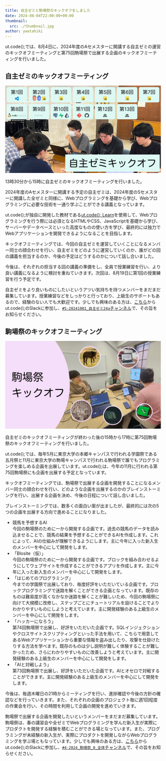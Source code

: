 ```yaml
---
title: 自主ゼミと駒場祭のキックオフをしました
date: 2024-08-04T22:00:00+09:00
thumbnail:
  src: ./thumbnail.jpg
author: ywatahiki
---
```


ut.code();では、8月4日に、2024年度のAセメスターに開講する自主ゼミの運営のキックオフミーティングと第75回駒場祭で出展する企画のキックオフミーティングを行いました。

## 自主ゼミのキックオフミーティング

![自主ゼミのキックオフミーティングの様子](./seminar.jpg)

13時30分から15時に自主ゼミのキックオフミーティングを行いました。

2024年度のAセメスターに開講する予定の自主ゼミは、2024年度のSセメスターに開講した全ゼミと同様に、Webプログラミングを基礎から学び、Webプログラミングに必要な技術を一通り学ぶことができる講義となっています。

ut.code();が独自に開発した教材である[ut.code(); Learn](https://learn.utcode.net/)を使用して、Webプログラミングを行う際には必須となるHTMLやCSS、JavaScriptを基礎から学び、サーバーやデータベースといった高度なものの使い方を学び、最終的には独力でWebアプリケーションを開発できるようになることを目指します。

キックオフミーティングでは、今回の自主ゼミを運営していくことになるメンバー同士の顔合わせを行い、自主ゼミをどのように運営していくのか、誰がどの回の講義を担当するのか、今後の予定はどうするのかについて話し合いました。

今後は、それぞれの担当する回の講義の準備をし、全員で授業練習を行い、より良い講義になるように検討を重ねていきます。次回は、8月19日に第1回の授業練習を行う予定です。

自主ゼミをより良いものにしたいというアツい気持ちを持つメンバーをまだまだ募集しています。授業練習などをしっかりと行っており、上級生のサポートもあるので、経験のない人でも大歓迎です。少しでも興味のある方は、[こちら](/join)からut.code();のSlackに参加し、[`#5-20241001_自主ゼミ24a`チャンネル](https://utcode.slack.com/archives/C076ZJTTJ2D)で、その旨をお知らせください。

## 駒場祭のキックオフミーティング

![駒場祭のキックオフミーティングの様子](./komaba-festival.jpg)

自主ゼミのキックオフミーティングが終わった後の15時から17時に第75回駒場祭のキックオフミーティングを行いました。

ut.code();では、毎年5月に東京大学の本郷キャンパスで行われる学園祭である五月祭と11月に東京大学の駒場キャンパスで行われる駒場祭で誰でもプログラミングを楽しめる企画を出展しています。ut.code();は、今年の11月に行われる第75回駒場祭にも企画を出展する予定となっています。

キックオフミーティングでは、駒場祭で出展する企画を開発することになるメンバー同士の顔合わせを行い、どのような企画を出展するのかのブレインストーミングを行い、出展する企画を決め、今後の日程について話し合いました。

ブレインストーミングでは、数多くの面白い案が出ましたが、最終的には次の5つの企画を出展する方向で進めることになりました。

- 競馬を予想するAI  
   今回の駒場祭のために一から開発する企画です。過去の競馬のデータを読み込ませることで、競馬の結果を予想することができるAIを作成します。これによって、AIの仕組みが理解できるようにします。主に今年に入った新入生のメンバーを中心にして開発をします。
- 「Blosite（仮）」  
   今回の駒場祭のために一から開発する企画です。ブロックを組み合わせるようにしてウェブサイトを作成することができるアプリを作成します。主に今年に入った新入生のメンバーを中心にして開発をします。
- 「はじめてのプログラミング」  
   今までの学園祭で出展しており、毎度好評をいただいている企画です。ブロックプログラミングで迷路を解くことができる企画となっています。既存のものは難易度が高くなかなか迷路を解くことが難しいため、今回の駒場祭に向けて大規模に改修し、ステップごとにチュートリアルを設けることでよりわかりやすいものにしようと考えています。主に開発経験のある上級生のメンバーを中心にして開発をします。
- 「ハッカーになろう」  
   第74回駒場祭で出展し、好評をいただいた企画です。SQLインジェクションやクロスサイトスクリプティングといった手法を用いて、こちらで用意してあるWebアプリケーションから重要な情報を盗み出したり、攻撃を仕掛けたりする方法を学べます。既存のものは少し説明が難しく体験することが難しかったため、さらにわかりやすいものに改善しようと考えています。主に開発経験のある上級生のメンバーを中心にして開発をします。
- 「AIと対戦しよう」  
   第73回駒場祭で出展し、好評をいただいた企画です。AIとオセロで対戦することができます。主に開発経験のある上級生のメンバーを中心にして開発をします。

今後は、毎週木曜日の21時からミーティングを行い、進捗確認や今後の方針の確認などを行っていきます。また、それぞれの企画のプロジェクト毎に週1回程度の作業会を行い、その時間を利用して企画の開発を進めていきます。

駒場祭で出展する企画を開発したいというメンバーをまだまだ募集しています。駒場祭は、春の講習会や全ゼミでWebプログラミングを学んだ新入生が実際にプロダクトを開発する経験を積むことができる場となっています。また、プログラミングが未経験の新入生が、実際にプロダクトを開発しながらWebプログラミングを学ぶ場ともなっています。少しでも興味のある方は、[こちら](/join)からut.code();のSlackに参加し、[`#4-2024_駒場祭_0_全体`チャンネル](https://utcode.slack.com/archives/C0778FJRJG3)で、その旨をお知らせください。
